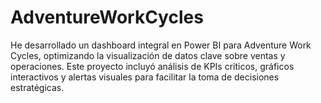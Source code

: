 # AdventureWorkCycles
He desarrollado un dashboard integral en Power BI para Adventure Work Cycles, optimizando la visualización de datos clave sobre ventas y operaciones. Este proyecto incluyó análisis de KPIs críticos, gráficos interactivos y alertas visuales para facilitar la toma de decisiones estratégicas.
